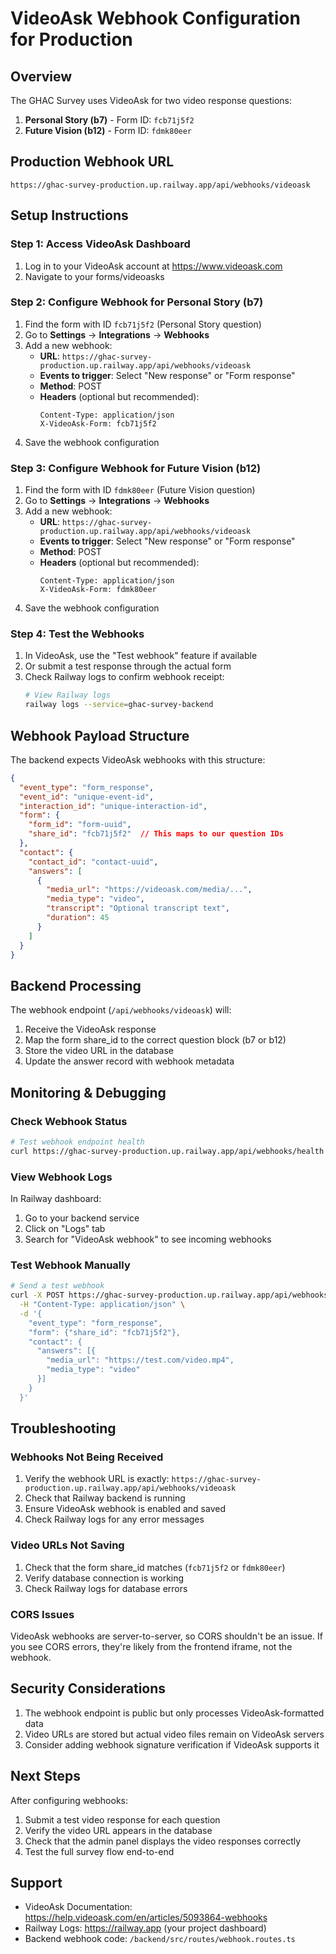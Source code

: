 # VideoAsk Webhook Configuration for Production

## Overview
The GHAC Survey uses VideoAsk for two video response questions:
1. **Personal Story (b7)** - Form ID: `fcb71j5f2`
2. **Future Vision (b12)** - Form ID: `fdmk80eer`

## Production Webhook URL
```
https://ghac-survey-production.up.railway.app/api/webhooks/videoask
```

## Setup Instructions

### Step 1: Access VideoAsk Dashboard
1. Log in to your VideoAsk account at https://www.videoask.com
2. Navigate to your forms/videoasks

### Step 2: Configure Webhook for Personal Story (b7)
1. Find the form with ID `fcb71j5f2` (Personal Story question)
2. Go to **Settings** → **Integrations** → **Webhooks**
3. Add a new webhook:
   - **URL**: `https://ghac-survey-production.up.railway.app/api/webhooks/videoask`
   - **Events to trigger**: Select "New response" or "Form response"
   - **Method**: POST
   - **Headers** (optional but recommended):
     ```
     Content-Type: application/json
     X-VideoAsk-Form: fcb71j5f2
     ```
4. Save the webhook configuration

### Step 3: Configure Webhook for Future Vision (b12)
1. Find the form with ID `fdmk80eer` (Future Vision question)
2. Go to **Settings** → **Integrations** → **Webhooks**
3. Add a new webhook:
   - **URL**: `https://ghac-survey-production.up.railway.app/api/webhooks/videoask`
   - **Events to trigger**: Select "New response" or "Form response"
   - **Method**: POST
   - **Headers** (optional but recommended):
     ```
     Content-Type: application/json
     X-VideoAsk-Form: fdmk80eer
     ```
4. Save the webhook configuration

### Step 4: Test the Webhooks
1. In VideoAsk, use the "Test webhook" feature if available
2. Or submit a test response through the actual form
3. Check Railway logs to confirm webhook receipt:
   ```bash
   # View Railway logs
   railway logs --service=ghac-survey-backend
   ```

## Webhook Payload Structure
The backend expects VideoAsk webhooks with this structure:
```json
{
  "event_type": "form_response",
  "event_id": "unique-event-id",
  "interaction_id": "unique-interaction-id",
  "form": {
    "form_id": "form-uuid",
    "share_id": "fcb71j5f2"  // This maps to our question IDs
  },
  "contact": {
    "contact_id": "contact-uuid",
    "answers": [
      {
        "media_url": "https://videoask.com/media/...",
        "media_type": "video",
        "transcript": "Optional transcript text",
        "duration": 45
      }
    ]
  }
}
```

## Backend Processing
The webhook endpoint (`/api/webhooks/videoask`) will:
1. Receive the VideoAsk response
2. Map the form share_id to the correct question block (b7 or b12)
3. Store the video URL in the database
4. Update the answer record with webhook metadata

## Monitoring & Debugging

### Check Webhook Status
```bash
# Test webhook endpoint health
curl https://ghac-survey-production.up.railway.app/api/webhooks/health
```

### View Webhook Logs
In Railway dashboard:
1. Go to your backend service
2. Click on "Logs" tab
3. Search for "VideoAsk webhook" to see incoming webhooks

### Test Webhook Manually
```bash
# Send a test webhook
curl -X POST https://ghac-survey-production.up.railway.app/api/webhooks/videoask/test \
  -H "Content-Type: application/json" \
  -d '{
    "event_type": "form_response",
    "form": {"share_id": "fcb71j5f2"},
    "contact": {
      "answers": [{
        "media_url": "https://test.com/video.mp4",
        "media_type": "video"
      }]
    }
  }'
```

## Troubleshooting

### Webhooks Not Being Received
1. Verify the webhook URL is exactly: `https://ghac-survey-production.up.railway.app/api/webhooks/videoask`
2. Check that Railway backend is running
3. Ensure VideoAsk webhook is enabled and saved
4. Check Railway logs for any error messages

### Video URLs Not Saving
1. Check that the form share_id matches (`fcb71j5f2` or `fdmk80eer`)
2. Verify database connection is working
3. Check Railway logs for database errors

### CORS Issues
VideoAsk webhooks are server-to-server, so CORS shouldn't be an issue. If you see CORS errors, they're likely from the frontend iframe, not the webhook.

## Security Considerations
1. The webhook endpoint is public but only processes VideoAsk-formatted data
2. Video URLs are stored but actual video files remain on VideoAsk servers
3. Consider adding webhook signature verification if VideoAsk supports it

## Next Steps
After configuring webhooks:
1. Submit a test video response for each question
2. Verify the video URL appears in the database
3. Check that the admin panel displays the video responses correctly
4. Test the full survey flow end-to-end

## Support
- VideoAsk Documentation: https://help.videoask.com/en/articles/5093864-webhooks
- Railway Logs: https://railway.app (your project dashboard)
- Backend webhook code: `/backend/src/routes/webhook.routes.ts`